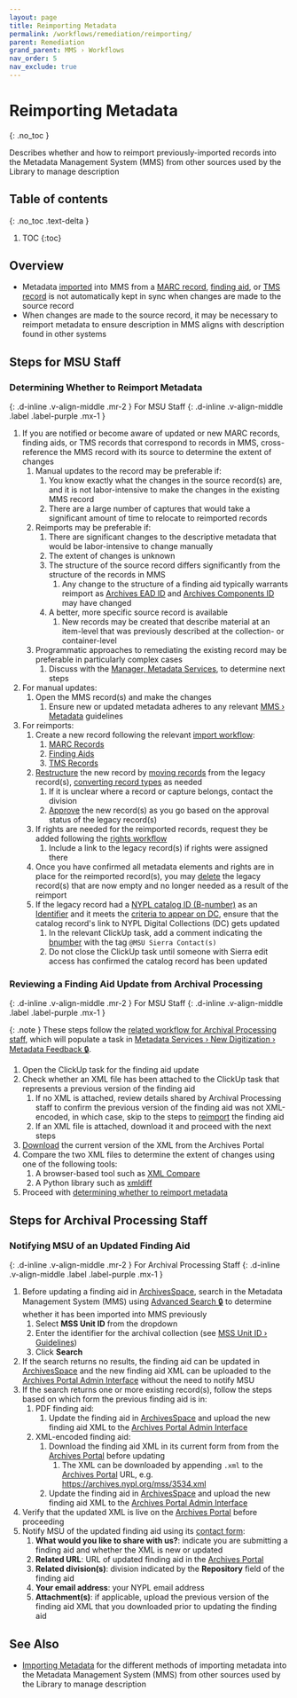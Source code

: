 ```yaml
---
layout: page
title: Reimporting Metadata
permalink: /workflows/remediation/reimporting/
parent: Remediation
grand_parent: MMS › Workflows
nav_order: 5
nav_exclude: true
---
```


# Reimporting Metadata
{: .no_toc }

Describes whether and how to reimport previously-imported records into the Metadata Management System (MMS) from other sources used by the Library to manage description

## Table of contents
{: .no_toc .text-delta }

1. TOC
{:toc}

## Overview
- Metadata [imported](/metadata-documentation/workflows/importing/) into MMS from a [MARC record](/metadata-documentation/workflows/importing/marc/), [finding aid](/metadata-documentation/workflows/importing/finding-aids/), or [TMS record](/metadata-documentation/workflows/importing/tms/) is not automatically kept in sync when changes are made to the source record
- When changes are made to the source record, it may be necessary to reimport metadata to ensure description in MMS aligns with description found in other systems

## Steps for MSU Staff

### Determining Whether to Reimport Metadata
{: .d-inline .v-align-middle .mr-2 }
For MSU Staff
{: .d-inline .v-align-middle .label .label-purple .mx-1 }
1. If you are notified or become aware of updated or new MARC records, finding aids, or TMS records that correspond to records in MMS, cross-reference the MMS record with its source to determine the extent of changes
   1. Manual updates to the record may be preferable if:
      1. You know exactly what the changes in the source record(s) are, and it is not labor-intensive to make the changes in the existing MMS record
      1. There are a large number of captures that would take a significant amount of time to relocate to reimported records
   1. Reimports may be preferable if:
      1. There are significant changes to the descriptive metadata that would be labor-intensive to change manually
      1. The extent of changes is unknown
      1. The structure of the source record differs significantly from the structure of the records in MMS
         1. Any change to the structure of a finding aid typically warrants reimport as [Archives EAD ID](/metadata-documentation/metadata/element/identifier/archives-ead/) and [Archives Components ID](/metadata-documentation/metadata/element/identifier/archives-components/) may have changed
      1. A better, more specific source record is available
         1. New records may be created that describe material at an item-level that was previously described at the collection- or container-level
   1. Programmatic approaches to remediating the existing record may be preferable in particularly complex cases
      1. Discuss with the [Manager, Metadata Services](/metadata-documentation/contact/), to determine next steps
1. For manual updates:
   1. Open the MMS record(s) and make the changes
      1. Ensure new or updated metadata adheres to any relevant [MMS › Metadata](/metadata-documentation/metadata/) guidelines
1. For reimports:
   1. Create a new record following the relevant [import workflow](/metadata-documentation/workflows/importing/):
      1. [MARC Records](/metadata-documentation/workflows/importing/marc/)
      1. [Finding Aids](/metadata-documentation/workflows/importing/finding-aids/)
      1. [TMS Records](/metadata-documentation/workflows/importing/tms/)
   1. [Restructure](/metadata-documentation/workflows/remediation/restructuring/) the new record by [moving records](/metadata-documentation/workflows/remediation/restructuring/#moving-records) from the legacy record(s), [converting record types](/metadata-documentation/workflows/remediation/restructuring/#converting-between-record-types) as needed
      1. If it is unclear where a record or capture belongs, contact the division
      1. [Approve](/metadata-documentation/workflows/approvals/) the new record(s) as you go based on the approval status of the legacy record(s)
   1. If rights are needed for the reimported records, request they be added following the [rights workflow](/metadata-documentation/workflows/rights/)
      1. Include a link to the legacy record(s) if rights were assigned there
   1. Once you have confirmed all metadata elements and rights are in place for the reimported record(s), you may [delete](/metadata-documentation/workflows/remediation/deleting/) the legacy record(s) that are now empty and no longer needed as a result of the reimport
   1. If the legacy record had a [NYPL catalog ID (B-number)](/metadata-documentation/metadata/element/identifier/bnumber/) as an [Identifier](/metadata-documentation/metadata/element/identifier/) and it meets the [criteria to appear on DC](/metadata-documentation/dc/criteria/), ensure that the catalog record's link to NYPL Digital Collections (DC) gets updated
      1. In the relevant ClickUp task, add a comment indicating the [bnumber](/metadata-documentation/metadata/element/identifier/bnumber/) with the tag `@MSU Sierra Contact(s)`
      1. Do not close the ClickUp task until someone with Sierra edit access has confirmed the catalog record has been updated

### Reviewing a Finding Aid Update from Archival Processing
{: .d-inline .v-align-middle .mr-2 }
For MSU Staff
{: .d-inline .v-align-middle .label .label-purple .mx-1 }

{: .note }
These steps follow the [related workflow for Archival Processing staff](#notifying-msu-of-an-updated-finding-aid), which will populate a task in [Metadata Services › New Digitization › Metadata Feedback 🔒](https://app.clickup.com/2305128/v/l/26b38-2943).

1. Open the ClickUp task for the finding aid update
1. Check whether an XML file has been attached to the ClickUp task that represents a previous version of the finding aid
   1. If no XML is attached, review details shared by Archival Processing staff to confirm the previous version of the finding aid was not XML-encoded, in which case, skip to the steps to [reimport](#determining-whether-to-reimport-metadata) the finding aid
   1. If an XML file is attached, download it and proceed with the next steps
1. [Download](/metadata-documentation/resources/tips-tricks/#view-xml-in-archives-portal) the current version of the XML from the Archives Portal
1. Compare the two XML files to determine the extent of changes using one of the following tools:
   1. A browser-based tool such as [XML Compare](https://extendsclass.com/xml-diff.html)
   1. A Python library such as [xmldiff](https://pypi.org/project/xmldiff/)
1. Proceed with [determining whether to reimport metadata](#determining-whether-to-reimport-metadata)

## Steps for Archival Processing Staff

### Notifying MSU of an Updated Finding Aid
{: .d-inline .v-align-middle .mr-2 }
For Archival Processing Staff
{: .d-inline .v-align-middle .label .label-purple .mx-1 }
1. Before updating a finding aid in [ArchivesSpace](/metadata-documentation/resources/glossary/#archivesspace), search in the Metadata Management System (MMS) using [Advanced Search 🔒](https://metadata.nypl.org/searches/advanced) to determine whether it has been imported into MMS previously
   1. Select **MSS Unit ID** from the dropdown
   1. Enter the identifier for the archival collection (see [MSS Unit ID › Guidelines](/metadata-documentation/metadata/element/identifier/mss-unit/#guidel))
   1. Click **Search**
1. If the search returns no results, the finding aid can be updated in [ArchivesSpace](/metadata-documentation/resources/glossary/#archivesspace) and the new finding aid XML can be uploaded to the [Archives Portal Admin Interface](/metadata-documentation/resources/glossary/#archives-portal-admin-interface) without the need to notify MSU
1. If the search returns one or more existing record(s), follow the steps based on which form the previous finding aid is in:
   1. PDF finding aid:
      1. Update the finding aid in [ArchivesSpace](/metadata-documentation/resources/glossary/#archivesspace) and upload the new finding aid XML to the [Archives Portal Admin Interface](/metadata-documentation/resources/glossary/#archives-portal-admin-interface)
   1. XML-encoded finding aid:
      1. Download the finding aid XML in its current form from from the [Archives Portal](/metadata-documentation/resources/glossary/#archives-portal) before updating
         1. The XML can be downloaded by appending `.xml` to the [Archives Portal](/metadata-documentation/resources/glossary/#archives-portal) URL, e.g. <https://archives.nypl.org/mss/3534.xml> 
      1. Update the finding aid in [ArchivesSpace](/metadata-documentation/resources/glossary/#archivesspace) and upload the new finding aid XML to the [Archives Portal Admin Interface](/metadata-documentation/resources/glossary/#archives-portal-admin-interface)
1. Verify that the updated XML is live on the [Archives Portal](/metadata-documentation/resources/glossary/#archives-portal) before proceeding
1. Notify MSU of the updated finding aid using its [contact form](/metadata-documentation/contact/form/):
   1. **What would you like to share with us?**: indicate you are submitting a finding aid and whether the XML is new or updated
   1. **Related URL**: URL of updated finding aid in the [Archives Portal](/metadata-documentation/resources/glossary/#archives-portal)
   1. **Related division(s)**: division indicated by the **Repository** field of the finding aid
   1. **Your email address**: your NYPL email address
   1. **Attachment(s)**: if applicable, upload the previous version of the finding aid XML that you downloaded prior to updating the finding aid

## See Also
- [Importing Metadata](/metadata-documentation/workflows/importing/) for the different methods of importing metadata into the Metadata Management System (MMS) from other sources used by the Library to manage description
